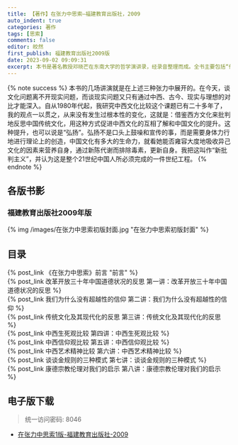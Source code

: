 ```yaml
---
title: 【著作】在张力中思索—福建教育出版社，2009
auto_indent: true
categories: 著作
tags: [思索]
comments: false
editor: 皎然
first_publish: 福建教育出版社2009版
date: 2023-09-02 09:09:31
excerpt: 本书是著名教授邓晓芒在东南大学的哲学演讲录，经录音整理而成。全书主要包括“传统文化及其现代化的反思”“中西生死观比较”“中西艺术精神比较”“谈谈金规则的三种模式”“康德宗教伦理对我们的启示”等八讲，深入分析和探讨了哲学上的诸多问题，比如“生死”“信仰”“艺术精神”“宗教伦理”等。
---
```

{% note success %}
本书的几场讲演就是在上述三种张力中展开的。在今天，谈文化问题离不开现实问题，而谈现实问题又只有通过中西、古今、现实与理想的对比才能深入。自从1980年代起，我研究中西文化比较这个课题已有二十多年了，我的观点一以贯之，从来没有发生过根本性的变化，这就是：借鉴西方文化来批判地反思中国传统文化，用这种方式促进中西文化的互相了解和中国文化的提升。这种提升，也可以说是“弘扬”。弘扬不是口头上鼓噪和宣传的事，而是需要身体力行地进行理论上的创造，中国文化有多大的生命力，就看她能否雍容大度地吸收异己文化的因素来营养自身，通过新陈代谢而排除毒素，更新自身。我把这叫作“新批判主义”，并认为这是整个21世纪中国人所必须完成的一件世纪工程。
{% endnote %}
## 各版书影
### 福建教育出版社2009年版
{% img /images/在张力中思索初版封面.jpg "在张力中思索初版封面" %}

## 目录
{% post_link 《在张力中思索》前言 "前言" %}<br/>
{% post_link 改革开放三十年中国道德状况的反思 第一讲：改革开放三十年中国道德状况的反思 %}<br/>
{% post_link 我们为什么没有超越性的信仰 第二讲：我们为什么没有超越性的信仰 %}<br/>
{% post_link 传统文化及其现代化的反思 第三讲：传统文化及其现代化的反思 %}<br/>
{% post_link 中西生死观比较 第四讲：中西生死观比较 %}<br/>
{% post_link 中西信仰观比较 第五讲：中西信仰观比较 %}<br/>
{% post_link 中西艺术精神比较 第六讲：中西艺术精神比较 %}<br/>
{% post_link 谈谈金规则的三种模式 第七讲：谈谈金规则的三种模式 %}<br/>
{% post_link 康德宗教伦理对我们的启示 第八讲：康德宗教伦理对我们的启示 %}<br/>
## 电子版下载
> 统一访问密码: 8046

- [在张力中思索1版-福建教育出版社-2009](https://url92.ctfile.com/f/21466692-928357407-7cfdb0?p=8046)
